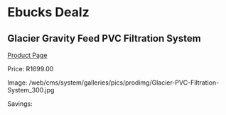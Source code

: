 
# Ebucks Dealz
## Glacier Gravity Feed PVC Filtration System
[Product Page](https://www.ebucks.com/web/shop/productSelected.do?prodId=183263835&catId=704988430)

Price: R1699.00

Image: /web/cms/system/galleries/pics/prodimg/Glacier-PVC-Filtration-System_300.jpg

Savings: 


	